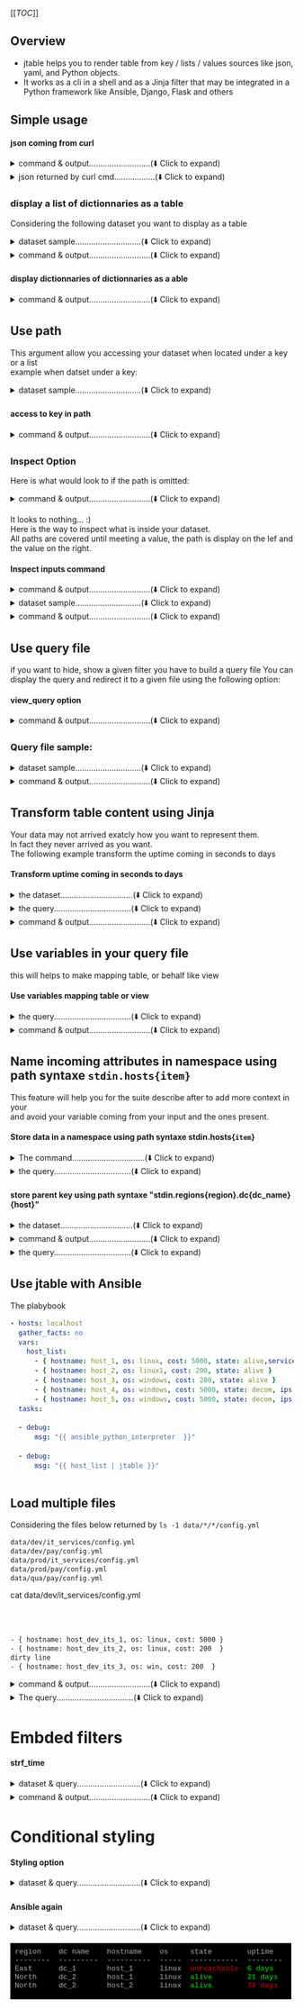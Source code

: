 [[_TOC_]]
## Overview  
- jtable helps you to render table from key / lists / values sources like json, yaml, and Python objects.  
- It works as a cli in a shell and as a Jinja filter that may be integrated in a Python framework like Ansible, Django, Flask and others  
## Simple usage

  
#### json coming from curl
<details>

<summary>command & output...........................(⬇️ Click to expand)</summary>  


command: 
```bash
curl -s https://samples-files.com/samples/Code/json/sample3.json | jtable -p books
```
output:

```text
title                                  author               genre
-------------------------------------  -------------------  -----------
The Catcher in the Rye                 J.D. Salinger        Fiction
To Kill a Mockingbird                  Harper Lee           Classics
The Great Gatsby                       F. Scott Fitzgerald  Classics
Sapiens: A Brief History of Humankind  Yuval Noah Harari    Non-Fiction

```
</details>

<details>

<summary>json returned by curl cmd..................(⬇️ Click to expand)</summary>  


```json
{
    "books": [
      {
        "title": "The Catcher in the Rye",
        "author": "J.D. Salinger",
        "genre": "Fiction"
      },
      {
        "title": "To Kill a Mockingbird",
        "author": "Harper Lee",
        "genre": "Classics"
      },
      {
        "title": "The Great Gatsby",
        "author": "F. Scott Fitzgerald",
        "genre": "Classics"
      },
      {
        "title": "Sapiens: A Brief History of Humankind",
        "author": "Yuval Noah Harari",
        "genre": "Non-Fiction"
      }
    ]
  }
  
```
</details>

### display a list of dictionnaries as a table
Considering the following dataset you want to display as a table  

<details>

<summary>dataset sample.............................(⬇️ Click to expand)</summary>  

```file: host_list_of_dict.yml```

```yaml
- hostname: host_1
  os: linux
  cost: 5000
  state: alive
  env: qua
- hostname: host_2
  os: linux
  cost: 5000
  state: alive
  env: qua
- hostname: host_3
  os: linux
  state: unreachable
  env: qua


```
</details>

<details>

<summary>command & output...........................(⬇️ Click to expand)</summary>  


command: 
```bash
cat host_list_of_dict.yml  | jtable
```
output:

```text
hostname    os       cost  state        env
----------  -----  ------  -----------  -----
host_1      linux    5000  alive        qua
host_2      linux    5000  alive        qua
host_3      linux          unreachable  qua

```
</details>

  
#### display dictionnaries of dictionnaries as a able
<details>

<summary>command & output...........................(⬇️ Click to expand)</summary>  


command: 
```bash
cat host_dict_of_dict.yml  | jtable
```
output:

```text
key     value.os      value.cost  value.state
------  ----------  ------------  -------------
host_1  linux               5000  alive
host_2  linux                200  alive
host_3  linux                     unreachable

```
</details>

## Use path  
This argument allow you accessing  your dataset when located under a key or a list  
example when datset under a key:  

<details>

<summary>dataset sample.............................(⬇️ Click to expand)</summary>  

```host_list_of_dict_in_key.yml```

```yaml
hosts:
  - hostname: host_1
    os: linux
    cost: 5000
    state: alive
    env: qua
  - hostname: host_2
    os: windows
    cost: 5000
    state: alive
    env: qua
  - hostname: host_3
    os: linux
    state: unreachable
    env: qua


```
</details>

  
#### access to key in path
<details>

<summary>command & output...........................(⬇️ Click to expand)</summary>  


command: 
```bash
cat host_list_of_dict_in_key.yml  | jtable -p hosts
```
output:

```text
hostname    os         cost  state        env
----------  -------  ------  -----------  -----
host_1      linux      5000  alive        qua
host_2      windows    5000  alive        qua
host_3      linux            unreachable  qua

```
</details>

### Inspect Option
Here is what would look to if the path is omitted:  

<details>

<summary>command & output...........................(⬇️ Click to expand)</summary>  


command: 
```bash
cat host_list_of_dict_in_key.yml | jtable
```
output:

```text
key    value.hostname    value.os    value.cost    value.state    value.env
-----  ----------------  ----------  ------------  -------------  -----------
hosts

```
</details>

It looks to nothing... :)  
Here is the way to inspect what is inside your dataset.  
All paths are covered until meeting a value, the path is display on the lef and the value on the right.

  
#### Inspect inputs command
<details>

<summary>command & output...........................(⬇️ Click to expand)</summary>  


command: 
```bash
cat host_list_of_dict_in_key.yml  | jtable --inspect
```
output:

```text
path                     value
-----------------------  -----------
stdin.hosts[0].hostname  host_1
stdin.hosts[0].os        linux
stdin.hosts[0].cost      5000
stdin.hosts[0].state     alive
stdin.hosts[0].env       qua
stdin.hosts[1].hostname  host_2
stdin.hosts[1].os        windows
stdin.hosts[1].cost      5000
stdin.hosts[1].state     alive
stdin.hosts[1].env       qua
stdin.hosts[2].hostname  host_3
stdin.hosts[2].os        linux
stdin.hosts[2].state     unreachable
stdin.hosts[2].env       qua

```
</details>

<details>

<summary>dataset sample.............................(⬇️ Click to expand)</summary>  


```yaml
region:
  East:
    "Data Center":
      dc_1:
        hosts:
          - hostname: host_1
            os: linux
            cost: 5000
            state: alive
            env: qua
          - hostname: host_2
            os: linux
            cost: 5000
            state: alive
            env: qua
          - hostname: host_3
            os: linux
            state: unreachable
            env: qua


```
</details>

<details>

<summary>command & output...........................(⬇️ Click to expand)</summary>  


command: 
```bash
cat key_containing_space.yml | jtable -p "region.East['Data Center'].dc_1.hosts"
```
output:

```
hostname    os       cost  state        env
----------  -----  ------  -----------  -----
host_1      linux    5000  alive        qua
host_2      linux    5000  alive        qua
host_3      linux          unreachable  qua

```
</details>

## Use query file
if you want to hide, show a given filter you have to build a query file
You can display the query and redirect it to a given file using the following option:
  
#### view_query option
<details>

<summary>command & output...........................(⬇️ Click to expand)</summary>  


command: 
```bash
cat key_containing_space.yml | jtable -p "region.East['Data Center'].dc_1.hosts" --view_query
```
output:

```yaml
out: '{{ stdin | jtable(select=select,path="region.East[''Data Center''].dc_1.hosts{}",
  format=format ) }}'
queryset:
  path: region.East['Data Center'].dc_1.hosts{}
  select:
  - as: hostname
    expr: hostname
  - as: os
    expr: os
  - as: cost
    expr: cost
  - as: state
    expr: state
  - as: env
    expr: env


```
</details>

### Query file sample:
<details>

<summary>dataset sample.............................(⬇️ Click to expand)</summary>  


```yaml
hosts:
  - hostname: host_1
    os: linux
    cost: 5000
    state: alive
    env: qua
  - hostname: host_2
    os: windows
    cost: 5000
    state: alive
    env: qua
  - hostname: host_3
    os: linux
    state: unreachable
    env: qua


```
</details>

<details>

<summary>command & output...........................(⬇️ Click to expand)</summary>  


command: 
```bash
cat host_list_of_dict_in_key.yml | jtable -p hosts -q select_host_basic.yml
```
output:

```
host    os type
------  ---------
host_1  linux
host_2  windows
host_3  linux

```
</details>

## Transform table content using Jinja  
Your data may not arrived exatcly how you want to represent them.  
In fact they never arrived as you want.  
The following example transform the uptime coming in seconds to days

  
#### Transform uptime coming in seconds to days
<details>

<summary>the dataset................................(⬇️ Click to expand)</summary>  


```yaml
hosts:
  - hostname: host_1
    os: linux
    uptime: 1879723
    state: alive
    env: qua
    dc: dc_1
  - hostname: host_2
    uptime: 6879723
    state: alive
    env: qua
    dc: dc_2
  - hostname: host_3
    uptime: 23455
    os: linux
    state: unreachable
    env: qua
    dc: dc_3


```
</details>

<details>

<summary>the query..................................(⬇️ Click to expand)</summary>  


```yaml
select:
  - as: host
    expr: hostname
  - as: os type
    expr: os
  - as: uptime in days
    expr: "(((uptime | int ) / (60 * 60 * 24)) | string).split('.')[0] | string + ' days'"
```
</details>

<details>

<summary>command & output...........................(⬇️ Click to expand)</summary>  


command: 
```bash
cat uptime_dataset.yml | jtable -p hosts -q uptime_view.yml
```
output:

```
hostname    os       uptime  state        env    dc
----------  -----  --------  -----------  -----  ----
host_1      linux   1879723  alive        qua    dc_1
host_2              6879723  alive        qua    dc_2
host_3      linux     23455  unreachable  qua    dc_3

```
</details>

## Use variables in your query file
this will helps to make mapping table, or behalf like view

  
#### Use variables mapping table or view
<details>

<summary>the query..................................(⬇️ Click to expand)</summary>  


```yaml

queryset:
  path: hosts{host}
  select:
    - as: region
      expr: dc_location[host.dc]
    - as: dc name
      expr: host.dc
    - as: hostname
      expr: host.hostname
    - as: os type
      expr: host.os
    - as: uptime in days
      expr: "(uptime_in_day | string ) + ' days' if uptime_in_day | int > 1 
        else (uptime_in_day | string ) +  ' day'"
    - as: sanity status
      expr: "'🔥 host.uptime exceed' if  uptime_in_day | int > 31 else '✅'"
  views:
    dc_location:
      dc_1: East
      dc_2: North
    uptime_in_day: "((( host.uptime | int ) / (60 * 60 * 24)) | string).split('.')[0]"


out: "{{ stdin | jtable(select=select,vars=views,path=path)}}"
```
</details>

<details>

<summary>command & output...........................(⬇️ Click to expand)</summary>  


command: 
```bash
cat uptime_dataset.yml | jtable -q uptime_view_with_vars.yml
```
output:

```
region    dc name    hostname    os type    uptime in days    sanity status
--------  ---------  ----------  ---------  ----------------  --------------------
East      dc_1       host_1      linux      21 days           ✅
North     dc_2       host_2                 79 days           🔥 host.uptime exceed
          dc_3       host_3      linux      0 day             ✅

```
</details>

## Name incoming attributes in namespace using **path** syntaxe ```stdin.hosts{item}```
This feature will help you for the suite describe after to add more context in your  
and avoid your variable coming from your input and the ones present.

  
#### Store data in a namespace using path syntaxe stdin.hosts{```item```}
<details>

<summary>The command................................(⬇️ Click to expand)</summary>  

```
cat uptime_dataset.yml | jtable -p "hosts{host}" -q name_incoming_attribute.yml
```

</details>

<details>

<summary>the query..................................(⬇️ Click to expand)</summary>  


```yaml

queryset:
  select:
    - as: hostname
      expr: host.hostname
    - as: os
      expr: host.os
```
</details>

  
#### store parent key using path syntaxe "stdin.regions{region}.dc{dc_name}{host}"
<details>

<summary>the dataset................................(⬇️ Click to expand)</summary>  


```yaml
regions:
  west coast:
    dc:
      dc_a: 
        - { hostname: host_a_1, os: linux, state: alive }
        - { hostname: host_a_2, os: linux, state: "unreachable" }
        - { hostname: host_a_3, os: linux, state: alive }
      dc_b: 
        - { hostname: host_b_1, os: linux, state: alive }
        - { hostname: host_b_2, os: linux, state: alive }
        - { hostname: host_b_3, os: linux, state: alive }
  east:
    dc:
      dc_c:
        - { hostname: host_c_1, os: linux, state: alive }
        - { hostname: host_c_2, os: linux, state: alive }
        - { hostname: host_c_3, os: linux, state: alive }


```
</details>

<details>

<summary>command & output...........................(⬇️ Click to expand)</summary>  


command: 
```bash
cat region_dataset.yml | jtable -p "regions{region}.dc{dc}{host}" -q region_view.yml
```
output:

```
dc name    region      hostname    os     state
---------  ----------  ----------  -----  -----------
dc_a       west coast  host_a_1    linux  alive
dc_a       west coast  host_a_2    linux  unreachable
dc_a       west coast  host_a_3    linux  alive
dc_b       west coast  host_b_1    linux  alive
dc_b       west coast  host_b_2    linux  alive
dc_b       west coast  host_b_3    linux  alive
dc_c       east        host_c_1    linux  alive
dc_c       east        host_c_2    linux  alive
dc_c       east        host_c_3    linux  alive

```
</details>

<details>

<summary>the query..................................(⬇️ Click to expand)</summary>  


```yaml
queryset:
  select:
  - as: dc name
    expr: dc.key
  - as: region
    expr: region.key
  - as: hostname
    expr: host.hostname
  - as: os
    expr: host.os
  - as: state
    expr: host.state
```
</details>

## Use jtable with Ansible
The plabybook

```yaml
- hosts: localhost
  gather_facts: no
  vars:
    host_list:
      - { hostname: host_1, os: linux, cost: 5000, state: alive,service: {name: "service1\nservice_3"}  }
      - { hostname: host_2, os: linux1, cost: 200, state: alive }
      - { hostname: host_3, os: windows, cost: 200, state: alive }
      - { hostname: host_4, os: windows, cost: 5000, state: decom, ips: ['192.168.1.1','192.168.1.2'] }
      - { hostname: host_5, os: windows, cost: 5000, state: decom, ips: [] }
  tasks:
      
  - debug:
      msg: "{{ ansible_python_interpreter  }}"

  - debug:
      msg: "{{ host_list | jtable }}"



```
## Load multiple files
Considering the files below returned by ```ls -1 data/*/*/config.yml```

```
data/dev/it_services/config.yml
data/dev/pay/config.yml
data/prod/it_services/config.yml
data/prod/pay/config.yml
data/qua/pay/config.yml

```
cat data/dev/it_services/config.yml

```



- { hostname: host_dev_its_1, os: linux, cost: 5000 }
- { hostname: host_dev_its_2, os: linux, cost: 200  }
dirty line
- { hostname: host_dev_its_3, os: win, cost: 200  }

```
<details>

<summary>command & output...........................(⬇️ Click to expand)</summary>  


command: 
```bash
jtable -jfs "{input}:data/*/*/config.yml" -p {file}.content -q load_multi_json_queryset.yml
```
output:

```bash
14:30:52 (line 222) | WARNING fail loading file data/dev/it_services/config.yml, skipping
env    dept         hostname          os       cost
-----  -----------  ----------------  -----  ------
dev    pay          host_dev_pay_1    linux    5000
dev    pay          host_dev_pay_2    linux     200
dev    pay          host_dev_pay_3    win       200
prod   it_services  host_dev_its_1    linux    5000
prod   it_services  host_dev_its_2    linux     200
prod   it_services  host_dev_its_3    win       200
prod   pay          host_prd_pay_22   linux    5000
prod   pay          host_prd_pay_44   linux     200
prod   pay          host_prd_pay_33   win       200
qua    pay          host_qua_pay_22   linux    5000
qua    pay          host_qua_pay_444  linux     200
qua    pay          host_qua_pay_3R3  win       200

```
</details>

<details>

<summary>The query..................................(⬇️ Click to expand)</summary>  


```yaml

queryset:
  select:
    - as: env
      expr: file.path.split('/')[1]
    - as: dept
      expr: file.path.split('/')[2]
    - as: hostname
      expr: hostname
    - as: os
      expr: os
    - as: cost
      expr: cost
```
</details>

# Embded filters
  
#### strf_time
<details>

<summary>dataset & query............................(⬇️ Click to expand)</summary>  


```yaml
context:
  host_list:
    - { hostname: host_1, os: linux, cost: 5000, state: alive, env: '{ "env": "qua" }', order_date: "2016-08-14 20:00:12"  }
    - { hostname: host_2, os: linux, cost: 200, env: '{ "env": "test" }', order_date: "2016-08-14 20:00:12"}
    - { hostname: host_3, os: linux, cost: 200, state: alive, env: '{ "env": "dev" }'  , order_date: "2017-02-13 20:00:12"}
    - { hostname: host_3, os: linux, cost: 200, state: alive, env: '{ "env": "qua" }'  , order_date: "2018-09-14 14:00:12"}


queryset:
  path: "{}"
  select:
    - as: hostname
      expr: hostname
    - as: os
      expr: os
    - as: cost
      expr: cost 
    - as: state
      expr: state
    - as: order_date
      expr: '(("2016-08-14 20:00:12" | to_datetime) - ("2015-12-25" | to_datetime("%Y-%m-%d"))).total_seconds()'
    - as: strftime 
      expr: "  (order_date|to_datetime).strftime('%S') "

out: "{{ host_list | jtable(select=select) }}"
```
</details>

<details>

<summary>command & output...........................(⬇️ Click to expand)</summary>  


command: 
```bash
jtable -q strf_time_example.yml
```
output:

```
hostname    os       cost  state      order_date    strftime
----------  -----  ------  -------  ------------  ----------
host_1      linux    5000  alive     2.02032e+07          12
host_2      linux     200            2.02032e+07          12
host_3      linux     200  alive     2.02032e+07          12
host_3      linux     200  alive     2.02032e+07          12

```
</details>

# Conditional styling
  
#### Styling option
<details>

<summary>dataset & query............................(⬇️ Click to expand)</summary>  


command: 
```bash
jtable -q uptime_view_colored.yml
```
output:

```bash
region    dc name    hostname    os     state        uptime
--------  ---------  ----------  -----  -----------  --------
East      dc_1       host_1      linux  [1;31munreachable[0m  [1;32m6 days[0m
North     dc_2       host_1      linux  [1;32malive[0m        [1;32m21 days[0m
North     dc_2       host_2      linux  [1;32malive[0m        [1;31m79 days[0m

```
</details>

  
#### Ansible again
<details>

<summary>dataset & query............................(⬇️ Click to expand)</summary>  


command: 
```bash
export ANSIBLE_FILTER_PLUGINS=./ansible_filter && \
export ANSIBLE_ACTION_WARNINGS=False && \
export ANSIBLE_STDOUT_CALLBACK=yaml && \
ansible-playbook ansible_playbook_example.yml

```
output:

```bash
[WARNING]: No inventory was parsed, only implicit localhost is available
[WARNING]: provided hosts list is empty, only localhost is available. Note that
the implicit localhost does not match 'all'

PLAY [localhost] ***************************************************************

TASK [debug] *******************************************************************
ok: [localhost] => 
  msg: /usr/bin/python3

TASK [debug] *******************************************************************
ok: [localhost] => 
  msg: |-
    hostname    os         cost  state    service.name    ips
    ----------  -------  ------  -------  --------------  ------------------------------
    host_1      linux      5000  alive    service1
                                          service_3
    host_2      linux1      200  alive
    host_3      windows     200  alive
    host_4      windows    5000  decom                    ['192.168.1.1', '192.168.1.2']
    host_5      windows    5000  decom                    []

PLAY RECAP *********************************************************************
localhost                  : ok=2    changed=0    unreachable=0    failed=0    skipped=0    rescued=0    ignored=0   


```
</details>

![uptime_view_colored](./jack.png)
